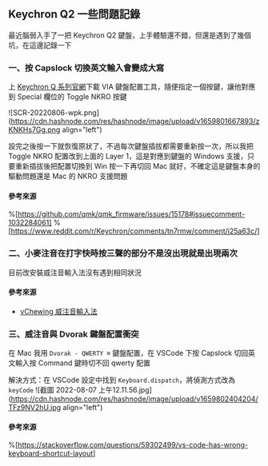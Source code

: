 ## Keychron Q2 一些問題記錄

最近腦弱入手了一把 Keychron Q2 鍵盤，上手體驗還不錯，但還是遇到了幾個坑，在這邊記錄一下

### 一、按 Capslock 切換英文輸入會變成大寫
上 [Keychron Q 系列官網](https://q1q2q3.keychron.com.tw/)下載 VIA 鍵盤配置工具，隨便指定一個按鍵，讓他對應到 Special 欄位的 Toggle NKRO 按鍵

![SCR-20220806-wpk.png](https://cdn.hashnode.com/res/hashnode/image/upload/v1659801667893/zKNKHs7Gg.png align="left")

設完之後按一下就恢復原狀了，不過每次鍵盤插拔都需要重新按一次，所以我把 Toggle NKRO 配置改到上面的 Layer 1，這是對應到鍵盤的 Windows 支援，只要重新插拔後把配置切換到 Win 按一下再切回 Mac 就好，不確定這是鍵盤本身的驅動問題還是 Mac 的 NKRO 支援問題

#### 參考來源
%[https://github.com/qmk/qmk_firmware/issues/15178#issuecomment-1032284061]
%[https://www.reddit.com/r/Keychron/comments/tn7rmw/comment/i25a63c/]

### 二、小麥注音在打字快時按三聲的部分不是沒出現就是出現兩次
目前改安裝威注音輸入法沒有遇到相同狀況

#### 參考來源
- [vChewing 威注音輸入法](https://vchewing.github.io/README.html)

### 三、威注音與 Dvorak 鍵盤配置衝突
在 Mac 我用 `Dvorak - QWERTY ⌘` 鍵盤配置，在 VSCode 下按 Capslock 切回英文輸入按 Command 鍵時切不回 qwerty 配置

解決方式：在 VSCode 設定中找到 `Keyboard.dispatch`，將偵測方式改為 `keyCode`
![截圖 2022-08-07 上午12.11.56.jpg](https://cdn.hashnode.com/res/hashnode/image/upload/v1659802404204/TFz9NV2hU.jpg align="left")

#### 參考來源
%[https://stackoverflow.com/questions/59302499/vs-code-has-wrong-keyboard-shortcut-layout]